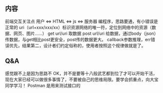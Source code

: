 ## 内容
前端交互关注点
用户 <=> HTML <=> js <=> 服务器
编程序，思路要通，有小错误是正常的
uri（url+xxx/xxx/xx）标识资源网络的唯一符，定位到网络中的资源（数据、网页、图片……）
get url/uri 取数据
post url/uri 给数据，通过body（json）传数据，与get相比post更安全，post传的数据更大。
callback参数推理，err错误优先，结果第二，设计者们约定俗称的，使用者按照这个规律做就是了。

## Q&A
感觉跟不上是因为思路不 OK，并不是要等十八般武艺都到位了才可以开始干活，现在大家已经可以做很多事情了，不要被自己的思维局限。要学会抓重点，向大宝同学学习！
Postman 是用来测试接口的